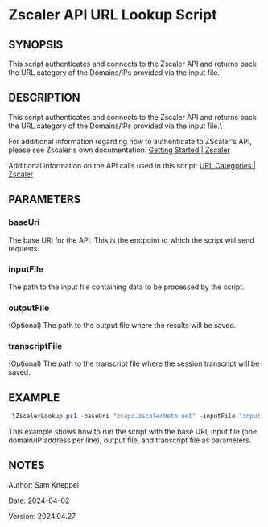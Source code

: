# Zscaler API URL Lookup Script

## SYNOPSIS
This script authenticates and connects to the Zscaler API and returns back the URL category of the Domains/IPs provided via the input file.

## DESCRIPTION
This script authenticates and connects to the Zscaler API and returns back the URL category of the Domains/IPs provided via the input file.\

For additional information regarding how to authenticate to ZScaler's API, please see Zscaler's own documentation: [Getting Started | Zscaler](https://help.zscaler.com/zia/getting-started-zia-api)

Additional information on the API calls used in this script: [URL Categories | Zscaler](https://help.zscaler.com/zia/url-categories#/urlLookup-post)

## PARAMETERS

### baseUri
The base URI for the API. This is the endpoint to which the script will send requests.

### inputFile
The path to the input file containing data to be processed by the script.

### outputFile
(Optional) The path to the output file where the results will be saved.

### transcriptFile
(Optional) The path to the transcript file where the session transcript will be saved.

## EXAMPLE
```powershell
.\ZscalerLookup.ps1 -baseUri "zsapi.zscalerbeta.net" -inputFile "input.txt" -outputFile "output.csv" -transcriptFile "transcript.txt"
```
This example shows how to run the script with the base URI, input file (one domain/IP address per line), output file, and transcript file as parameters.

## NOTES
Author: Sam Kneppel

Date: 2024-04-02

Version: 2024.04.27